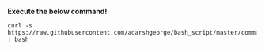 

**Execute the below command!**
```
curl -s https://raw.githubusercontent.com/adarshgeorge/bash_script/master/command_scripts/get_server_info/get_info.sh | bash
```
